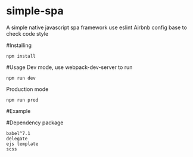 # simple-spa
A simple native javascript spa framework
use eslint Airbnb config base to check code style

#Installing
```
npm install
```

#Usage
Dev mode, use webpack-dev-server to run 
```
npm run dev
```
Production mode
```
npm run prod
```

#Example


#Dependency package
```
babel^7.1
delegate
ejs template
scss
```
